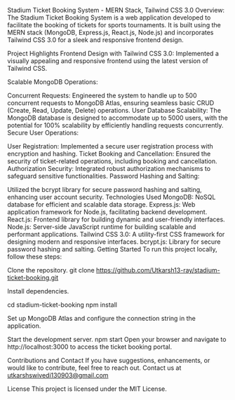 Stadium Ticket Booking System - MERN Stack, Tailwind CSS 3.0
Overview:
The Stadium Ticket Booking System is a web application developed to facilitate the booking of tickets for sports tournaments. It is built using the MERN stack (MongoDB, Express.js, React.js, Node.js) and incorporates Tailwind CSS 3.0 for a sleek and responsive frontend design.

Project Highlights
Frontend Design with Tailwind CSS 3.0: Implemented a visually appealing and responsive frontend using the latest version of Tailwind CSS.

Scalable MongoDB Operations:

Concurrent Requests: Engineered the system to handle up to 500 concurrent requests to MongoDB Atlas, ensuring seamless basic CRUD (Create, Read, Update, Delete) operations.
User Database Scalability: The MongoDB database is designed to accommodate up to 5000 users, with the potential for 100% scalability by efficiently handling requests concurrently.
Secure User Operations:

User Registration: Implemented a secure user registration process with encryption and hashing.
Ticket Booking and Cancellation: Ensured the security of ticket-related operations, including booking and cancellation.
Authorization Security: Integrated robust authorization mechanisms to safeguard sensitive functionalities.
Password Hashing and Salting:

Utilized the bcrypt library for secure password hashing and salting, enhancing user account security.
Technologies Used
MongoDB: NoSQL database for efficient and scalable data storage.
Express.js: Web application framework for Node.js, facilitating backend development.
React.js: Frontend library for building dynamic and user-friendly interfaces.
Node.js: Server-side JavaScript runtime for building scalable and performant applications.
Tailwind CSS 3.0: A utility-first CSS framework for designing modern and responsive interfaces.
bcrypt.js: Library for secure password hashing and salting.
Getting Started
To run this project locally, follow these steps:

Clone the repository.
git clone https://github.com/Utkarsh13-ray/stadium-ticket-booking.git

Install dependencies.

cd stadium-ticket-booking
npm install

Set up MongoDB Atlas and configure the connection string in the application.

Start the development server.
npm start
Open your browser and navigate to http://localhost:3000 to access the ticket booking portal.

Contributions and Contact
If you have suggestions, enhancements, or would like to contribute, feel free to reach out. Contact us at utkarshswivedi130903@gmail.com

License
This project is licensed under the MIT License.
